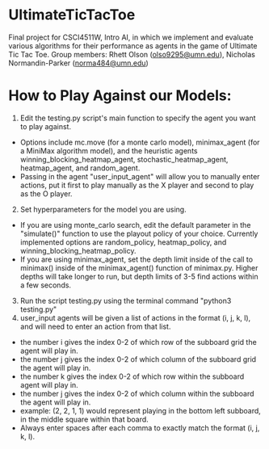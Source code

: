 # UltimateTicTacToe
Final project for CSCI4511W, Intro AI, in which we implement and evaluate various algorithms for their performance as agents in the game of Ultimate Tic Tac Toe.
Group members: Rhett Olson (olso9295@umn.edu), Nicholas Normandin-Parker (norma484@umn.edu)

# How to Play Against our Models:
1. Edit the testing.py script's main function to specify the agent you want to play against.
- Options include mc.move (for a monte carlo model), minimax_agent (for a MiniMax algorithm model), and the heuristic agents winning_blocking_heatmap_agent, stochastic_heatmap_agent, heatmap_agent, and random_agent.
- Passing in the agent "user_input_agent" will allow you to manually enter actions, put it first to play manually as the X player and second to play as the O player.
2. Set hyperparameters for the model you are using.
- If you are using monte_carlo search, edit the default parameter in the "simulate()" function to use the playout policy of your choice. Currently implemented options are random_policy, heatmap_policy, and winning_blocking_heatmap_policy.
- If you are using minimax_agent, set the depth limit inside of the call to minimax() inside of the minimax_agent() function of minimax.py. Higher depths will take longer to run, but depth limits of 3-5 find actions within a few seconds.
3. Run the script testing.py using the terminal command "python3 testing.py"
4. user_input agents will be given a list of actions in the format (i, j, k, l), and will need to enter an action from that list.
- the number i gives the index 0-2 of which row of the subboard grid the agent will play in.
- the number j gives the index 0-2 of which column of the subboard grid the agent will play in.
- the number k gives the index 0-2 of which row within the subboard agent will play in.
- the number j gives the index 0-2 of which column within the subboard the agent will play in.
- example: (2, 2, 1, 1) would represent playing in the bottom left subboard, in the middle square within that board.
- Always enter spaces after each comma to exactly match the format (i, j, k, l).